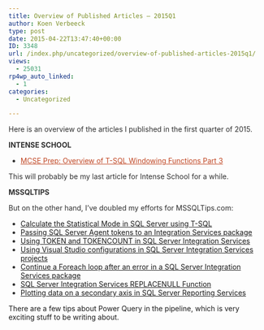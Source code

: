 ```yaml
---
title: Overview of Published Articles – 2015Q1
author: Koen Verbeeck
type: post
date: 2015-04-22T13:47:40+00:00
ID: 3348
url: /index.php/uncategorized/overview-of-published-articles-2015q1/
views:
  - 25031
rp4wp_auto_linked:
  - 1
categories:
  - Uncategorized

---
```

<p style="color: #2f2f2f">
  Here is an overview of the articles I published in the first quarter of 2015.
</p>

<p style="color: #2f2f2f">
  <strong>INTENSE SCHOOL</strong>
</p>

<ul style="color: #2f2f2f">
  <li>
    <a style="color: #c04623" href="http://resources.intenseschool.com/mcse-prep-overview-of-t-sql-windowing-functions-part-3/">MCSE Prep: Overview of T-SQL Windowing Functions Part 3</a>
  </li>
</ul>

<p style="color: #2f2f2f">
  This will probably be my last article for Intense School for a while.
</p>

<p style="color: #2f2f2f">
  <strong>MSSQLTIPS</strong>
</p>

<p style="color: #2f2f2f">
  But on the other hand, I&#8217;ve doubled my efforts for MSSQLTips.com:
</p>

<ul style="color: #2f2f2f">
  <li>
    <a href="http://www.mssqltips.com/sqlservertip/3543/calculate-the-statistical-mode-in-sql-server-using-tsql/">Calculate the Statistical Mode in SQL Server using T-SQL</a>
  </li>
  <li>
    <a href="http://www.mssqltips.com/sqlservertip/3553/passing-sql-server-agent-tokens-to-an-integration-services-package/">Passing SQL Server Agent tokens to an Integration Services package</a>
  </li>
  <li>
    <a href="http://www.mssqltips.com/sqlservertip/3510/using-token-and-tokencount-in-sql-server-integration-services/">Using TOKEN and TOKENCOUNT in SQL Server Integration Services</a>
  </li>
  <li>
    <a href="http://www.mssqltips.com/sqlservertip/3513/using-visual-studio-configurations-in-sql-server-integration-services-projects/">Using Visual Studio configurations in SQL Server Integration Services projects</a>
  </li>
  <li>
    <a href="http://www.mssqltips.com/sqlservertip/3575/continue-a-foreach-loop-after-an-error-in-a-sql-server-integration-services-package/">Continue a Foreach loop after an error in a SQL Server Integration Services package</a>
  </li>
  <li>
    <a href="http://www.mssqltips.com/sqlservertip/3488/sql-server-integration-services-replacenull-function/">SQL Server Integration Services REPLACENULL Function</a>
  </li>
  <li>
    <a href="http://www.mssqltips.com/sqlservertip/3465/plotting-data-on-a-secondary-axis-in-sql-server-reporting-services/">Plotting data on a secondary axis in SQL Server Reporting Services</a>
  </li>
</ul>

There are a few tips about Power Query in the pipeline, which is very exciting stuff to be writing about.